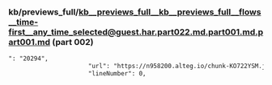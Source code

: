 ### kb/previews_full/kb__previews_full__kb__previews_full__flows__time-first__any_time_selected@guest.har.part022.md.part001.md.part001.md (part 002)

```md
": "20294",
                      "url": "https://n958200.alteg.io/chunk-KO722YSM.js",
                      "lineNumber": 0,
 
```

```

